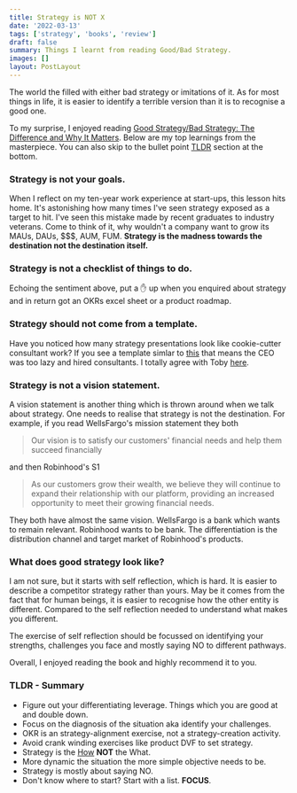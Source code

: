 ```yaml
---
title: Strategy is NOT X
date: '2022-03-13'
tags: ['strategy', 'books', 'review']
draft: false
summary: Things I learnt from reading Good/Bad Strategy.
images: []
layout: PostLayout
---
```


The world the filled with either bad strategy or imitations of it. As for most things in life, it is easier to identify a terrible version than it is to recognise a good one.

To my surprise, I enjoyed reading [Good Strategy/Bad Strategy: The Difference and Why It Matters](https://www.amazon.com.au/Good-Strategy-Bad-Difference-Matters/dp/0307886239). Below are my top learnings from the masterpiece. You can also skip to the bullet point [TLDR](#TLDR) section at the bottom.

### Strategy is not your goals.

When I reflect on my ten-year work experience at start-ups, this lesson hits home. It's astonishing how many times I've seen strategy exposed as a target to hit. I've seen this mistake made by recent graduates to industry veterans. Come to think of it, why wouldn't a company want to grow its MAUs, DAUs, $$$, AUM, FUM. **Strategy is the madness towards the destination not the destination itself.**

### Strategy is not a checklist of things to do.

Echoing the sentiment above, put a ✋ up when you enquired about strategy and in return got an OKRs excel sheet or a product roadmap.

### Strategy should not come from a template.

Have you noticed how many strategy presentations look like cookie-cutter consultant work? If you see a template simlar to [this](https://www.canva.com/templates/EADaood59tE-orange-corporate-strategy-map-chart/) that means the CEO was too lazy and hired consultants. I totally agree with Toby [here](https://twitter.com/tobi/status/1266801564855021568).

### Strategy is not a vision statement.

A vision statement is another thing which is thrown around when we talk about strategy. One needs to realise that strategy is not the destination. For example, if you read WellsFargo's mission statement they both

> Our vision is to satisfy our customers' financial needs and help them succeed financially

and then Robinhood's S1

> As our customers grow their wealth, we believe they will continue to expand their relationship with our platform, providing an increased opportunity to meet their growing financial needs.

They both have almost the same vision. WellsFargo is a bank which wants to remain relevant. Robinhood wants to be bank. The differentiation is the distribution channel and target market of Robinhood's products.

### What does good strategy look like?

I am not sure, but it starts with self reflection, which is hard. It is easier to describe a competitor strategy rather than yours. May be it comes from the fact that for human beings, it is easier to recognise how the other entity is different. Compared to the self reflection needed to understand what makes you different.

The exercise of self reflection should be focussed on identifying your strengths, challenges you face and mostly saying NO to different pathways.

Overall, I enjoyed reading the book and highly recommend it to you.

### TLDR - Summary

- Figure out your differentiating leverage. Things which you are good at and double down.
- Focus on the diagnosis of the situation aka identify your challenges.
- OKR is an strategy-alignment exercise, not a strategy-creation activity.
- Avoid crank winding exercises like product DVF to set strategy.
- Strategy is the [How](https://twitter.com/shreyas/status/1460848932116844550?s=20) **NOT** the What.
- More dynamic the situation the more simple objective needs to be.
- Strategy is mostly about saying NO.
- Don't know where to start? Start with a list. **FOCUS**.
